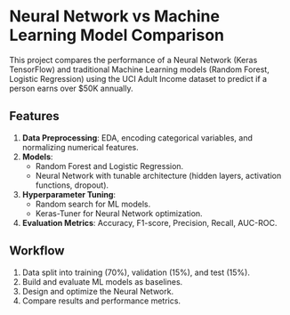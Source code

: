 # Neural Network vs Machine Learning Model Comparison

This project compares the performance of a Neural Network (Keras TensorFlow) and traditional Machine Learning models (Random Forest, Logistic Regression) using the UCI Adult Income dataset to predict if a person earns over $50K annually.

## Features
1. **Data Preprocessing**: EDA, encoding categorical variables, and normalizing numerical features.
2. **Models**: 
   - Random Forest and Logistic Regression.
   - Neural Network with tunable architecture (hidden layers, activation functions, dropout).
3. **Hyperparameter Tuning**: 
   - Random search for ML models.
   - Keras-Tuner for Neural Network optimization.
4. **Evaluation Metrics**: Accuracy, F1-score, Precision, Recall, AUC-ROC.

## Workflow
1. Data split into training (70%), validation (15%), and test (15%).
2. Build and evaluate ML models as baselines.
3. Design and optimize the Neural Network.
4. Compare results and performance metrics.

